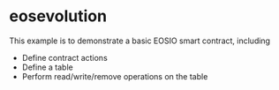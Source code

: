 # eosevolution

This example is to demonstrate a basic EOSIO smart contract, including

- Define contract actions
- Define a table
- Perform read/write/remove operations on the table
